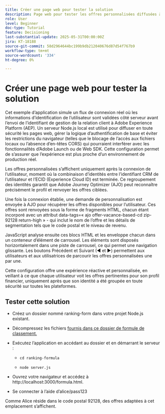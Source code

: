 ```yaml
---
title: Créer une page web pour tester la solution
description: Page web pour tester les offres personnalisées diffusées à l’aide de la prise de décision.
role: User
level: Beginner
doc-type: Tutorial
feature: Decisioning
last-substantial-update: 2025-05-31T00:00:00Z
jira: KT-18188
source-git-commit: 58d2964644bc199b9db212040676d87d54f767b9
workflow-type: tm+mt
source-wordcount: '334'
ht-degree: 0%

---
```



# Créer une page web pour tester la solution

Cet exemple d’application simule un flux de connexion réel où les informations d’identification de l’utilisateur sont validées côté serveur avant l’envoi de l’identifiant de gestion de la relation client à Adobe Experience Platform (AEP). Un serveur Node.js local est utilisé pour diffuser en toute sécurité les pages web, gérer la logique d’authentification de base et éviter les restrictions du navigateur (telles que le blocage de l’accès aux fichiers locaux ou l’absence d’en-têtes CORS) qui pourraient interférer avec les fonctionnalités d’Adobe Launch ou de Web SDK. Cette configuration permet de s’assurer que l’expérience est plus proche d’un environnement de production réel.

Les offres personnalisées s’affichent uniquement après la connexion de l’utilisateur, moment où la combinaison d’identités entre l’identifiant CRM de l’utilisateur et l’ECID (Experience Cloud ID) est terminée. Ce regroupement des identités garantit que Adobe Journey Optimizer (AJO) peut reconnaître précisément le profil et renvoyer les offres ciblées.

Une fois la connexion établie, une demande de personnalisation est envoyée à AJO pour récupérer les offres disponibles pour l’utilisateur. Ces offres sont renvoyées sous la forme de fragments HTML, chacun étant incorporé avec un attribut data-tags=« ajo offer-vacance-based-cd zip-92128 return-high » - qui inclut le nom de l’offre et les détails de segmentation tels que le code postal et le niveau de revenu.

JavaScript analyse ensuite ces blocs HTML et les enveloppe chacun dans un conteneur d’élément de carrousel. Les éléments sont disposés horizontalement dans une piste de carrousel, ce qui permet une navigation glissante. Les boutons Précédent et Suivant (◀ et ▶) permettent aux utilisateurs et aux utilisatrices de parcourir les offres personnalisées une par une.

Cette configuration offre une expérience réactive et personnalisée, en veillant à ce que chaque utilisateur voit les offres pertinentes pour son profil financier, uniquement après que son identité a été groupée en toute sécurité sur toutes les plateformes.

## Tester cette solution

* Créez un dossier nommé ranking-form dans votre projet Node.js existant.

* Décompressez les fichiers [ fournis dans ce dossier de formule de classement.](assets/ranking-formula.zip)

* Exécutez l’application en accédant au dossier et en démarrant le serveur :
   * `cd ranking-formula`

   * `node server.js`


* Ouvrez votre navigateur et accédez à http://localhost:3000/formula.html.

* Se connecter à l’aide d’alice/pass123

Comme Alice réside dans le code postal 92128, des offres adaptées à cet emplacement s’affichent.